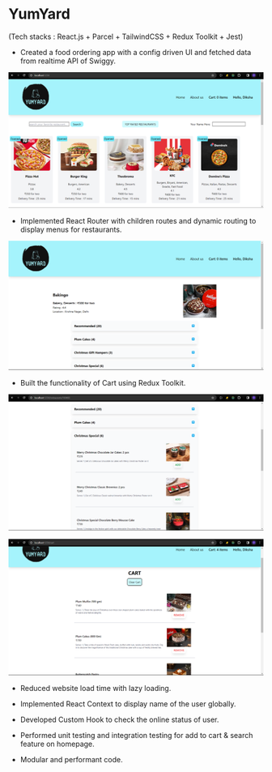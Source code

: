 # YumYard

(Tech stacks : React.js + Parcel + TailwindCSS + Redux Toolkit + Jest)

- Created a food ordering app with a config driven UI and fetched data from realtime API of Swiggy.

![alt text](./Assets/image.png)

- Implemented React Router with children routes and dynamic routing to display menus for restaurants.

![alt text](./Assets/image-1.png)

- Built the functionality of Cart using Redux Toolkit.

![alt text](./Assets/Add.png)

![alt text](./Assets/Cart.png)

- Reduced website load time with lazy loading.

- Implemented React Context to display name of the user globally.

- Developed Custom Hook to check the online status of user.

- Performed unit testing and integration testing for add to cart & search feature on homepage.

- Modular and performant code.
